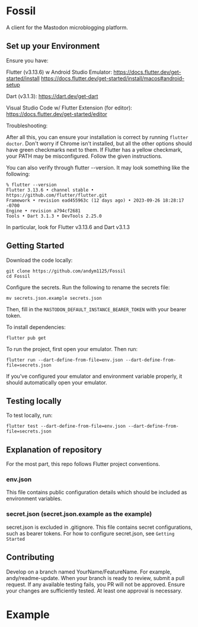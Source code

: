 # Fossil

A client for the Mastodon microblogging platform.

## Set up your Environment

Ensure you have:

Flutter (v3.13.6) w Android Studio Emulator:
https://docs.flutter.dev/get-started/install
https://docs.flutter.dev/get-started/install/macos#android-setup

Dart (v3.1.3):
https://dart.dev/get-dart

Visual Studio Code w/ Flutter Extension (for editor):
https://docs.flutter.dev/get-started/editor

Troubleshooting:

After all this, you can ensure your installation is correct by running `flutter doctor`. Don't worry if Chrome isn't installed, but all the other options should have green checkmarks next to them. If Flutter has a yellow checkmark, your PATH may be misconfigured. Follow the given instructions.

You can also verify through flutter --version. It may look something like the following:

```
% flutter --version
Flutter 3.13.6 • channel stable • https://github.com/flutter/flutter.git
Framework • revision ead455963c (12 days ago) • 2023-09-26 18:28:17 -0700
Engine • revision a794cf2681
Tools • Dart 3.1.3 • DevTools 2.25.0
```

In particular, look for Flutter v3.13.6 and Dart v3.1.3

## Getting Started

Download the code locally:
```
git clone https://github.com/andym1125/Fossil
cd Fossil
```

Configure the secrets. Run the following to rename the secrets file:
 ```
 mv secrets.json.example secrets.json
 ```
Then, fill in the `MASTODON_DEFAULT_INSTANCE_BEARER_TOKEN` with your bearer token.

To install dependencies:
 ```
 flutter pub get
 ```

To run the project, first open your emulator. Then run:
 ```
 flutter run --dart-define-from-file=env.json --dart-define-from-file=secrets.json
 ```

If you've configured your emulator and environment variable properly, it should automatically open your emulator.

## Testing locally

To test locally, run:
```
flutter test --dart-define-from-file=env.json --dart-define-from-file=secrets.json
```

## Explanation of repository

For the most part, this repo follows Flutter project conventions.

### env.json
This file contains public configuration details which should be included as environment variables.

### secret.json (secret.json.example as the example)
secret.json is excluded in .gitignore. This file contains secret configurations, such as bearer tokens. For how to configure secret.json, see `Getting Started`

## Contributing

Develop on a branch named YourName/FeatureName. For example, andy/readme-update. When your branch is ready to review, submit a pull request. If any available testing fails, you PR will not be approved. Ensure your changes are sufficiently tested. At least one approval is necessary. 


# Example

